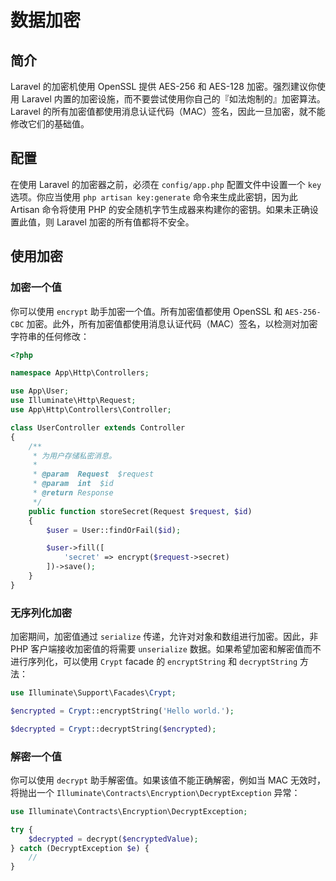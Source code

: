 # 数据加密

## 简介

Laravel 的加密机使用 OpenSSL 提供 AES-256 和 AES-128 加密。强烈建议你使用 Laravel 内置的加密设施，而不要尝试使用你自己的『如法炮制的』加密算法。Laravel 的所有加密值都使用消息认证代码（MAC）签名，因此一旦加密，就不能修改它们的基础值。

## 配置

在使用 Laravel 的加密器之前，必须在 `config/app.php` 配置文件中设置一个 `key` 选项。你应当使用 `php artisan key:generate` 命令来生成此密钥，因为此 Artisan 命令将使用 PHP 的安全随机字节生成器来构建你的密钥。如果未正确设置此值，则 Laravel 加密的所有值都将不安全。

## 使用加密

### 加密一个值

你可以使用 `encrypt` 助手加密一个值。所有加密值都使用 OpenSSL 和 `AES-256-CBC` 加密。此外，所有加密值都使用消息认证代码（MAC）签名，以检测对加密字符串的任何修改：

```php
<?php

namespace App\Http\Controllers;

use App\User;
use Illuminate\Http\Request;
use App\Http\Controllers\Controller;

class UserController extends Controller
{
    /**
     * 为用户存储私密消息。
     *
     * @param  Request  $request
     * @param  int  $id
     * @return Response
     */
    public function storeSecret(Request $request, $id)
    {
        $user = User::findOrFail($id);

        $user->fill([
            'secret' => encrypt($request->secret)
        ])->save();
    }
}
```

### 无序列化加密

加密期间，加密值通过 `serialize` 传递，允许对对象和数组进行加密。因此，非 PHP 客户端接收加密值的将需要 `unserialize` 数据。如果希望加密和解密值而不进行序列化，可以使用 `Crypt` facade 的 `encryptString` 和 `decryptString` 方法：

```php
use Illuminate\Support\Facades\Crypt;

$encrypted = Crypt::encryptString('Hello world.');

$decrypted = Crypt::decryptString($encrypted);
```

### 解密一个值

你可以使用 `decrypt` 助手解密值。如果该值不能正确解密，例如当 MAC 无效时，将抛出一个 `Illuminate\Contracts\Encryption\DecryptException` 异常：

```php
use Illuminate\Contracts\Encryption\DecryptException;

try {
    $decrypted = decrypt($encryptedValue);
} catch (DecryptException $e) {
    //
}
```
